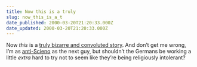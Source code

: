```yaml
---
title: Now this is a truly
slug: now_this_is_a_t
date_published: 2000-03-20T21:20:33.000Z
date_updated: 2000-03-20T21:20:33.000Z
---
```


Now *this* is a [truly bizarre and convoluted story](http://www.wired.com/news/business/0,1367,35054,00.html). And don’t get me wrong, I’m as [anti-Scieno](http://www.ifor.math.ethz.ch/~schlicke/doc/xenu/%21%21%21FactNet%21%21%21/Scientology/scinternet.htm) as the next guy, but shouldn’t the Germans be working a little *extra* hard to try not to seem like they’re being religiously intolerant?
